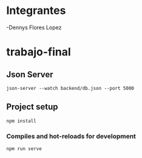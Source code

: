 # Integrantes

-Dennys Flores Lopez


# trabajo-final

## Json Server
```
json-server --watch backend/db.json --port 5000
```

## Project setup
```
npm install
```

### Compiles and hot-reloads for development
```
npm run serve
```
